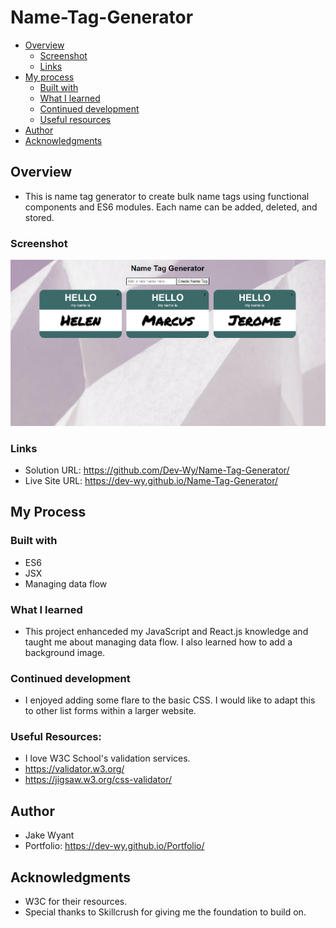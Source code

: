 # Name-Tag-Generator

- [Overview](#overview)
  - [Screenshot](#screenshot)
  - [Links](#links)
- [My process](#my-process)
  - [Built with](#built-with)
  - [What I learned](#what-i-learned)
  - [Continued development](#continued-development)
  - [Useful resources](#useful-resources)
- [Author](#author)
- [Acknowledgments](#acknowledgments)

## Overview
- This is name tag generator to create bulk name tags using functional components and ES6 modules. Each name can be added, deleted, and stored.

### Screenshot
![](img/Screenshot.png)

### Links
- Solution URL:
 https://github.com/Dev-Wy/Name-Tag-Generator/
- Live Site URL:
 https://dev-wy.github.io/Name-Tag-Generator/

## My Process
### Built with
-  ES6
-  JSX
-  Managing data flow

### What I learned
- This project enhanceded my JavaScript and React.js knowledge and taught me about managing data flow. I also learned how to add a background image.

### Continued development
- I enjoyed adding some flare to the basic CSS. I would like to adapt this to other list forms within a larger website.

### Useful Resources: 
- I love W3C School's validation services. 
- https://validator.w3.org/   
- https://jigsaw.w3.org/css-validator/

## Author
- Jake Wyant
- Portfolio: https://dev-wy.github.io/Portfolio/

## Acknowledgments
- W3C for their resources. 
- Special thanks to Skillcrush for giving me the foundation to build on.
